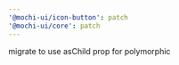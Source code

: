 ```yaml
---
'@mochi-ui/icon-button': patch
'@mochi-ui/core': patch
---
```


migrate to use asChild prop for polymorphic

